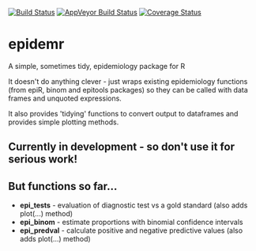 [![Build Status](https://travis-ci.org/ianhandel/epidemr.svg?branch=master)](https://travis-ci.org/ianhandel/epidemr)
[![AppVeyor Build Status](https://ci.appveyor.com/api/projects/status/github/ianhandel/epidemr?branch=master&svg=true)](https://ci.appveyor.com/project/ianhandel/epidemr)
[![Coverage Status](https://img.shields.io/codecov/c/github/ianhandel/epidemr/master.svg)](https://codecov.io/github/ianhandel/epidemr?branch=master)

# epidemr
A simple, sometimes tidy, epidemiology package for R

It doesn't do anything clever - just wraps existing epidemiology functions (from epiR, binom and epitools packages) so they can be called with data frames and unquoted expressions.

It also provides 'tidying' functions to convert output to dataframes and provides simple plotting methods.

## Currently in development - so don't use it for serious work!

## But functions so far...
* __epi_tests__ - evaluation of diagnostic test vs a gold standard (also adds plot(...) method)
* __epi_binom__ - estimate proportions with binomial confidence intervals 
* __epi_predval__ - calculate positive and negative predictive values (also adds plot(...) method)
